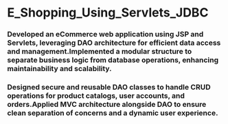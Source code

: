 # E_Shopping_Using_Servlets_JDBC

### Developed an eCommerce web application using JSP and Servlets, leveraging DAO architecture for efficient data access and management.Implemented a modular structure to separate business logic from database operations, enhancing maintainability and scalability. 

### Designed secure and reusable DAO classes to handle CRUD operations for product catalogs, user accounts, and orders.Applied MVC architecture alongside DAO to ensure clean separation of concerns and a dynamic user experience.
